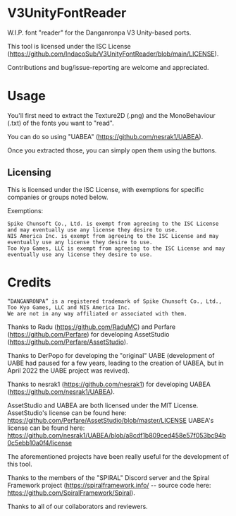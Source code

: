 # V3UnityFontReader
W.I.P. font "reader" for the Danganronpa V3 Unity-based ports.

This tool is licensed under the ISC License (https://github.com/IndacoSub/V3UnityFontReader/blob/main/LICENSE).

Contributions and bug/issue-reporting are welcome and appreciated.

# Usage
You'll first need to extract the Texture2D (.png) and the MonoBehaviour (.txt) of the fonts you want to "read".

You can do so using "UABEA" (https://github.com/nesrak1/UABEA).

Once you extracted those, you can simply open them using the buttons.

## Licensing ##

This is licensed under the ISC License, with exemptions for specific companies or groups noted below.

Exemptions:

    Spike Chunsoft Co., Ltd. is exempt from agreeing to the ISC License and may eventually use any license they desire to use.
    NIS America Inc. is exempt from agreeing to the ISC License and may eventually use any license they desire to use.
    Too Kyo Games, LLC is exempt from agreeing to the ISC License and may eventually use any license they desire to use.

# Credits

    “DANGANRONPA” is a registered trademark of Spike Chunsoft Co., Ltd., Too Kyo Games, LLC and NIS America Inc.
    We are not in any way affiliated or associated with them.
	
Thanks to Radu (https://github.com/RaduMC) and Perfare (https://github.com/Perfare) for developing AssetStudio (https://github.com/Perfare/AssetStudio).

Thanks to DerPopo for developing the "original" UABE (development of UABE had paused for a few years, leading to the creation of UABEA, but in April 2022 the UABE project was revived).

Thanks to nesrak1 (https://github.com/nesrak1) for developing UABEA (https://github.com/nesrak1/UABEA).

AssetStudio and UABEA are both licensed under the MIT License.
AssetStudio's license can be found here: https://github.com/Perfare/AssetStudio/blob/master/LICENSE
UABEA's license can be found here: https://github.com/nesrak1/UABEA/blob/a8cdf1b809ced458e57f053bc94b0c5ebb10a0f4/license

The aforementioned projects have been really useful for the development of this tool.

Thanks to the members of the "SPIRAL" Discord server and the Spiral Framework project (https://spiralframework.info/ -- source code here: https://github.com/SpiralFramework/Spiral).
	 
Thanks to all of our collaborators and reviewers.